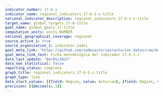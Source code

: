 ```yaml
---
indicator_number: 17.6.1
indicator_name: regional_indicators.17-6-1-c-title
national_indicator_description: regional_indicators.17-6-1-c-title
target_name: global_targets.17-6-title
goal_name: global_goals.17-title
computation_units: units.NUMBER
national_geographical_coverage: regional
source_active_1: true
source_organisation_1: indicator.sadei
goal_meta_link: "https://github.com/sadeiasturias/asturias-datos/raw/develop/descargas/metodologia/17.6.1.c.pdf"
goal_meta_link_text: Ficha metodológica del indicador 17.6.1.c
data_last_update: "04/05/2023"
data_non_statistical: false
reporting_status: complete
graph_title: regional_indicators.17-6-1-c-title
graph_type: line
data_start_values: [{field: Region, value: Asturias}, {field: Region, value: España}]
precision: [{decimals: 1}]
---
```


